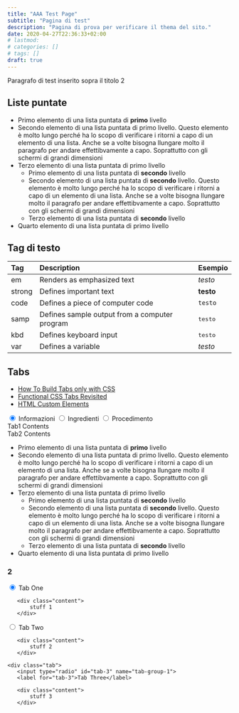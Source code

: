 ```yaml
---
title: "AAA Test Page"
subtitle: "Pagina di test"
description: "Pagina di prova per verificare il thema del sito."
date: 2020-04-27T22:36:33+02:00
# lastmod: 
# categories: []
# tags: []
draft: true
---
```


Paragrafo di test inserito sopra il titolo 2



## Liste puntate

* Primo elemento di una lista puntata di **primo** livello
* Secondo elemento di una lista puntata di primo livello. Questo elemento è
  molto lungo perché ha lo scopo di verificare i ritorni a capo di un 
  elemento di una lista. Anche se a volte bisogna llungare molto il paragrafo
  per andare effettibvamente a capo. Soprattutto con gli schermi di grandi
  dimensioni
* Terzo elemento di una lista puntata di primo livello
  - Primo elemento di una lista puntata di **secondo** livello
  - Secondo elemento di una lista puntata di **secondo** livello. Questo elemento è
    molto lungo perché ha lo scopo di verificare i ritorni a capo di un 
    elemento di una lista. Anche se a volte bisogna llungare molto il paragrafo
    per andare effettibvamente a capo. Soprattutto con gli schermi di grandi
    dimensioni
  - Terzo elemento di una lista puntata di **secondo** livello
* Quarto elemento di una lista puntata di primo livello

## Tag di testo

|Tag 	|Description                                   |Esempio|  
|:------|:---------------------------------------------|:--|
|em   	|Renders as emphasized text                    |<em>testo</em>|
|strong |Defines important text                        |<strong>testo</strong> |
|code 	|Defines a piece of computer code              |<code>testo</code>  |
|samp 	|Defines sample output from a computer program |<samp>testo</samp>  |
|kbd 	|Defines keyboard input                        |<kbd>testo</kbd>  |
|var 	|Defines a variable                            |<var>testo</var>  |


## Tabs


* [How To Build Tabs only with CSS](https://medium.com/allenhwkim/how-to-build-tabs-only-with-css-844718d7de2f)
* [Functional CSS Tabs Revisited](https://css-tricks.com/functional-css-tabs-revisited/)
* [HTML Custom Elements](https://allenhwkim.github.io/html-custom-elements/#tabs)

<div class="tabs">
<input type="radio" name="tabs" id="tab1" class="tab1" checked />
<label for="tab1">Informazioni</label>
<input type="radio" name="tabs" id="tab2" class="tab2" />
<label for="tab2">Ingredienti</label>
<input type="radio" name="tabs" id="tab3" class="tab3" />
<label for="tab3">Procedimento</label>
<div class="tab content1">Tab1 Contents</div>
<div class="tab content2">Tab2 Contents</div>
<div class="tab content3">

* Primo elemento di una lista puntata di **primo** livello
* Secondo elemento di una lista puntata di primo livello. Questo elemento è
  molto lungo perché ha lo scopo di verificare i ritorni a capo di un 
  elemento di una lista. Anche se a volte bisogna llungare molto il paragrafo
  per andare effettibvamente a capo. Soprattutto con gli schermi di grandi
  dimensioni
* Terzo elemento di una lista puntata di primo livello
  - Primo elemento di una lista puntata di **secondo** livello
  - Secondo elemento di una lista puntata di **secondo** livello. Questo elemento è
    molto lungo perché ha lo scopo di verificare i ritorni a capo di un 
    elemento di una lista. Anche se a volte bisogna llungare molto il paragrafo
    per andare effettibvamente a capo. Soprattutto con gli schermi di grandi
    dimensioni
  - Terzo elemento di una lista puntata di **secondo** livello
* Quarto elemento di una lista puntata di primo livello

</div>

</div>



### 2



<div class="tabs">
    
   <div class="tab">
       <input type="radio" id="tab-1" name="tab-group-1" checked>
       <label for="tab-1">Tab One</label>
       
       <div class="content">
           stuff 1
       </div> 
   </div>
    
   <div class="tab">
		<input type="radio" id="tab-2" name="tab-group-1">
       <label for="tab-2">Tab Two</label>
       
       <div class="content">
           stuff 2
       </div> 
   </div>
    
    <div class="tab">
       <input type="radio" id="tab-3" name="tab-group-1">
       <label for="tab-3">Tab Three</label>
     
       <div class="content">
           stuff 3
       </div> 
   </div>
    
</div>

